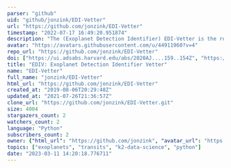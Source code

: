 ```yaml
---
parser: "github"
uid: "github/jonzink/EDI-Vetter"
url: "https://github.com/jonzink/EDI-Vetter"
timestamp: "2022-07-17 16:49:20.951874"
description: "The (Exoplanet Detection Identifier) EDI-Vetter is the rock'n roll love child of Terra and RoboVetter, optimized to vet K2 transit signals."
avatar: "https://avatars.githubusercontent.com/u/44911960?v=4"
repo_url: "https://github.com/jonzink/EDI-Vetter"
doi: ["https://ui.adsabs.harvard.edu/abs/2020AJ....159..154Z", "https://ui.adsabs.harvard.edu/abs/2022ascl.soft02009Z/abstract"]
title: "EDIV: Exoplanet Detection Identifier Vetter"
name: "EDI-Vetter"
full_name: "jonzink/EDI-Vetter"
html_url: "https://github.com/jonzink/EDI-Vetter"
created_at: "2019-08-06T20:29:48Z"
updated_at: "2021-07-26T21:36:57Z"
clone_url: "https://github.com/jonzink/EDI-Vetter.git"
size: 4004
stargazers_count: 2
watchers_count: 2
language: "Python"
subscribers_count: 2
owner: {"html_url": "https://github.com/jonzink", "avatar_url": "https://avatars.githubusercontent.com/u/44911960?v=4", "login": "jonzink", "type": "User"}
topics: ["exoplanets", "transits", "k2-data-science", "python"]
date: "2023-03-11 14:20:18.776711"
---
```

